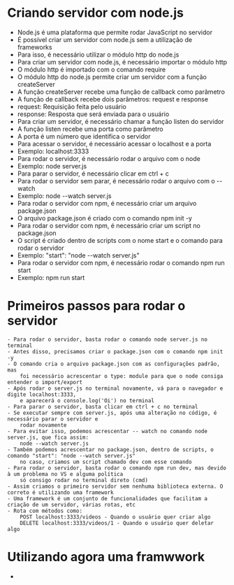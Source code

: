 
# Criando servidor com node.js
- Node.js é uma plataforma que permite rodar JavaScript no servidor
- É possível criar um servidor com node.js sem a utilização de frameworks
- Para isso, é necessário utilizar o módulo http do node.js
- Para criar um servidor com node.js, é necessário importar o módulo http
- O módulo http é importado com o comando require
- O módulo http do node.js permite criar um servidor com a função createServer
- A função createServer recebe uma função de callback como parâmetro
- A função de callback recebe dois parâmetros: request e response
- request: Requisição feita pelo usuário
- response: Resposta que será enviada para o usuário
- Para criar um servidor, é necessário chamar a função listen do servidor
- A função listen recebe uma porta como parâmetro
- A porta é um número que identifica o servidor
- Para acessar o servidor, é necessário acessar o localhost e a porta
- Exemplo: localhost:3333
- Para rodar o servidor, é necessário rodar o arquivo com o node
- Exemplo: node server.js
- Para parar o servidor, é necessário clicar em ctrl + c
- Para rodar o servidor sem parar, é necessário rodar o arquivo com o --watch
- Exemplo: node --watch server.js
- Para rodar o servidor com npm, é necessário criar um arquivo package.json
- O arquivo package.json é criado com o comando npm init -y
- Para rodar o servidor com npm, é necessário criar um script no package.json
- O script é criado dentro de scripts com o nome start e o comando para rodar o servidor
- Exemplo: "start": "node --watch server.js"
- Para rodar o servidor com npm, é necessário rodar o comando npm run start
- Exemplo: npm run start

# Primeiros passos para rodar o servidor
    - Para rodar o servidor, basta rodar o comando node server.js no terminal
    - Antes disso, precisamos criar o package.json com o comando npm init -y
    - O comando cria o arquivo package.json com as configurações padrão, mas
        foi necessário acrescentar o type: module para que o node consiga entender o import/export
    - Após rodar o server.js no terminal novamente, vá para o navegador e digite localhost:3333, 
        e aparecerá o console.log('Oi') no terminal
    - Para parar o servidor, basta clicar em ctrl + c no terminal
    - Se executar sempre com server.js, após uma alteração no código, é necessário parar o servidor e 
        rodar novamente
    - Para evitar isso, podemos acrescentar -- watch no comando node server.js, que fica assim: 
        node --watch server.js
    - Também podemos acrescentar no package.json, dentro de scripts, o comando "start": "node --watch server.js"
        no caso, criamos um script chamado dev com esse comando
    - Para rodar o servidor, basta rodar o comando npm run dev, mas devido à um problema no VS e alguma política
        só consigo rodar no terminal direto (cmd)
    - Assim criamos o primeiro servidor sem nenhuma biblioteca externa. O correto é utilizando uma framework
    - Uma framework é um conjunto de funcionalidades que facilitam a criação de um servidor, várias rotas, etc
    - Rota com métodos como: 
        POST localhost:3333/videos - Quando o usuário quer criar algo
        DELETE localhost:3333/videos/1 - Quando o usuário quer deletar algo

# Utilizando agora uma framwwork
 - 